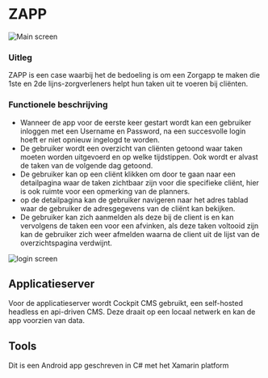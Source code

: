 # ZAPP
<img src="ExtraImages/appointments.png"
     alt="Main screen"/>  

### Uitleg
ZAPP is een case waarbij het de bedoeling is om een Zorgapp te maken die 1ste en 2de lijns-zorgverleners helpt hun taken uit te voeren bij cliënten.

### Functionele beschrijving
- Wanneer de app voor de eerste keer gestart wordt kan een gebruiker inloggen met een Username en Password, na een succesvolle login hoeft er niet opnieuw ingelogd te worden.
- De gebruiker wordt een overzicht van cliënten getoond waar taken moeten worden uitgevoerd en op welke tijdstippen. Ook wordt er alvast de taken van de volgende dag getoond.
- De gebruiker kan op een cliënt klikken om door te gaan naar een detailpagina waar de taken zichtbaar zijn voor die specifieke cliënt, hier is ook ruimte voor een opmerking van de planners.
- op de detailpagina kan de gebruiker navigeren naar het adres tablad waar de gebruiker de adresgegevens van de cliënt kan bekijken.
- De gebruiker kan zich aanmelden als deze bij de client is en kan vervolgens de taken een voor een afvinken, als deze taken voltooid zijn kan de gebruiker zich weer afmelden waarna de client uit de lijst van de overzichtspagina verdwijnt. 

<img src="ExtraImages/login.png"
    alt="login screen">

## Applicatieserver 
Voor de applicatieserver wordt Cockpit CMS gebruikt, een self-hosted headless en api-driven CMS. Deze draait op een locaal netwerk en kan de app voorzien van data.

## Tools
Dit is een Android app geschreven in C# met het Xamarin platform

